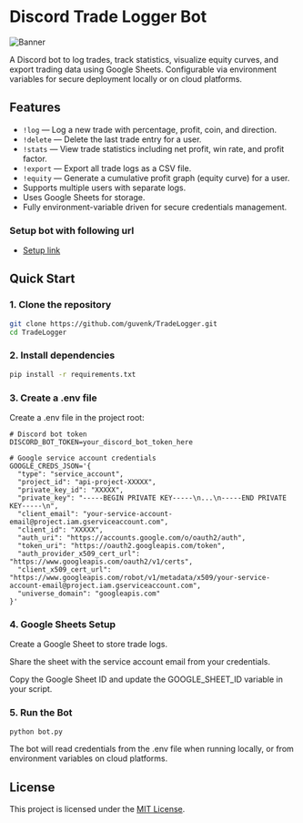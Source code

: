 # Discord Trade Logger Bot

![Banner](https://i.imgur.com/JT8oblS.png)

A Discord bot to log trades, track statistics, visualize equity curves, and export trading data using Google Sheets. Configurable via environment variables for secure deployment locally or on cloud platforms.

## Features

- `!log` — Log a new trade with percentage, profit, coin, and direction.  
- `!delete` — Delete the last trade entry for a user.  
- `!stats` — View trade statistics including net profit, win rate, and profit factor.  
- `!export` — Export all trade logs as a CSV file.  
- `!equity` — Generate a cumulative profit graph (equity curve) for a user.  
- Supports multiple users with separate logs.  
- Uses Google Sheets for storage.  
- Fully environment-variable driven for secure credentials management.

### Setup bot with following url
- [Setup link](https://discord.com/oauth2/authorize?client_id=1423380213827371048&permissions=68608&integration_type=0&scope=bot)

## Quick Start

### 1. Clone the repository
```bash
git clone https://github.com/guvenk/TradeLogger.git
cd TradeLogger
```

### 2. Install dependencies
```bash
pip install -r requirements.txt
```

### 3. Create a .env file
Create a .env file in the project root:

```env
# Discord bot token
DISCORD_BOT_TOKEN=your_discord_bot_token_here

# Google service account credentials
GOOGLE_CREDS_JSON='{
  "type": "service_account",
  "project_id": "api-project-XXXXX",
  "private_key_id": "XXXXX",
  "private_key": "-----BEGIN PRIVATE KEY-----\n...\n-----END PRIVATE KEY-----\n",
  "client_email": "your-service-account-email@project.iam.gserviceaccount.com",
  "client_id": "XXXXX",
  "auth_uri": "https://accounts.google.com/o/oauth2/auth",
  "token_uri": "https://oauth2.googleapis.com/token",
  "auth_provider_x509_cert_url": "https://www.googleapis.com/oauth2/v1/certs",
  "client_x509_cert_url": "https://www.googleapis.com/robot/v1/metadata/x509/your-service-account-email@project.iam.gserviceaccount.com",
  "universe_domain": "googleapis.com"
}'
```

### 4. Google Sheets Setup

Create a Google Sheet to store trade logs.

Share the sheet with the service account email from your credentials.

Copy the Google Sheet ID and update the GOOGLE_SHEET_ID variable in your script.

### 5. Run the Bot
```bash
python bot.py
```

The bot will read credentials from the .env file when running locally, or from environment variables on cloud platforms.


## License

This project is licensed under the [MIT License](LICENSE).